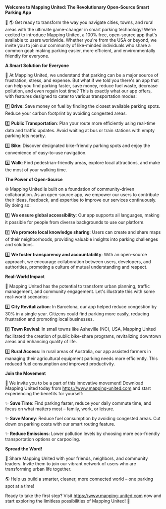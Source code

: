 **Welcome to Mapping United: The Revolutionary Open-Source Smart Parking App**

🚀 🌎 Get ready to transform the way you navigate cities, towns, and rural areas with the ultimate game-changer in smart parking technology! We're excited to introduce Mapping United, a 100% free, open-source app that's available to users worldwide. Whether you're from the USA or beyond, we invite you to join our community of like-minded individuals who share a common goal: making parking easier, more efficient, and environmentally friendly for everyone.

**A Smart Solution for Everyone**

🌟 At Mapping United, we understand that parking can be a major source of frustration, stress, and expense. But what if we told you there's an app that can help you find parking faster, save money, reduce fuel waste, decrease pollution, and even regain lost time? This is exactly what our app offers, with features designed to cater to various transportation modes:

1️⃣ **Drive**: Save money on fuel by finding the closest available parking spots. Reduce your carbon footprint by avoiding congested areas.

2️⃣ **Public Transportation**: Plan your route more efficiently using real-time data and traffic updates. Avoid waiting at bus or train stations with empty parking lots nearby.

3️⃣ **Bike**: Discover designated bike-friendly parking spots and enjoy the convenience of easy-to-use navigation.

4️⃣ **Walk**: Find pedestrian-friendly areas, explore local attractions, and make the most of your walking time.

**The Power of Open-Source**

🌐 Mapping United is built on a foundation of community-driven collaboration. As an open-source app, we empower our users to contribute their ideas, feedback, and expertise to improve our services continuously. By doing so:

1️⃣ **We ensure global accessibility**: Our app supports all languages, making it possible for people from diverse backgrounds to use our platform.

2️⃣ **We promote local knowledge sharing**: Users can create and share maps of their neighborhoods, providing valuable insights into parking challenges and solutions.

3️⃣ **We foster transparency and accountability**: With an open-source approach, we encourage collaboration between users, developers, and authorities, promoting a culture of mutual understanding and respect.

**Real-World Impact**

🌈 Mapping United has the potential to transform urban planning, traffic management, and community engagement. Let's illustrate this with some real-world scenarios:

1️⃣ **City Revitalization**: In Barcelona, our app helped reduce congestion by 30% in a single year. Citizens could find parking more easily, reducing frustration and promoting local businesses.

2️⃣ **Town Revival**: In small towns like Asheville (NC), USA, Mapping United facilitated the creation of public bike-share programs, revitalizing downtown areas and enhancing quality of life.

3️⃣ **Rural Access**: In rural areas of Australia, our app assisted farmers in managing their agricultural equipment parking needs more efficiently. This reduced fuel consumption and improved productivity.

**Join the Movement**

🌟 We invite you to be a part of this innovative movement! Download Mapping United today from https://www.mapping-united.com and start experiencing the benefits for yourself:

✨ **Save Time**: Find parking faster, reduce your daily commute time, and focus on what matters most – family, work, or leisure.

✨ **Save Money**: Reduce fuel consumption by avoiding congested areas. Cut down on parking costs with our smart routing feature.

✨ **Reduce Emissions**: Lower pollution levels by choosing more eco-friendly transportation options or carpooling.

**Spread the Word!**

📢 Share Mapping United with your friends, neighbors, and community leaders. Invite them to join our vibrant network of users who are transforming urban life together.

🌎 Help us build a smarter, cleaner, more connected world – one parking spot at a time!

Ready to take the first step? Visit https://www.mapping-united.com now and start exploring the limitless possibilities of Mapping United! 🚀